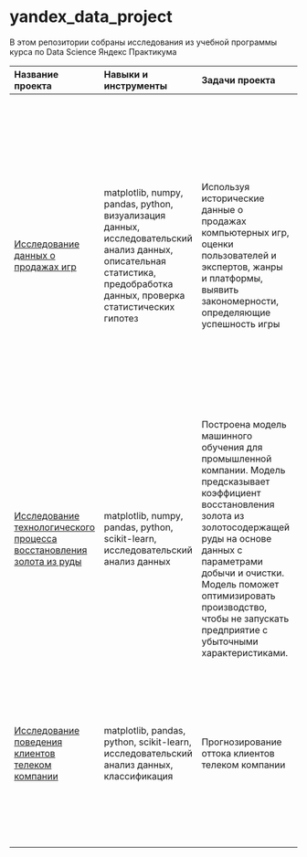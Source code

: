 # yandex_data_project
В этом репозитории собраны исследования из учебной программы курса по Data Science Яндекс Практикума

|Название проекта|Навыки и инструменты|Задачи проекта|Описание проекта|
| :---------- | :--------------- | :-------------------- | :-------------------- |
|[Исследование данных о продажах игр](https://github.com/L1d11a/yandex_data_project/tree/main/game_sales_data_research)|matplotlib, numpy, pandas, python, визуализация данных, исследовательский анализ данных, описательная статистика, предобработка данных, проверка статистических гипотез|Используя исторические данные о продажах компьютерных игр, оценки пользователей и экспертов, жанры и платформы, выявить закономерности, определяющие успешность игры |Выявлены параметры, определяющие успешность игры в разных регионах мира. На основании этого подготовлен отчет для магазина компьютерных игр для планирования рекламных кампаний. Проведена предобработка данных, анализ. Выбран актуальный период для анализа. Составлены портреты пользователей каждого региона. Проверены гипотезы: средние пользовательские рейтинги платформ Xbox One и PC одинаковые; средние пользовательские рейтинги жанров Action и Sports разные. При анализе использовал критерий Стьюдента для независимых выборок.|
|[Исследование технологического процесса восстановления золота из руды](https://github.com/L1d11a/yandex_data_project/tree/main/gold_recovery_process)|matplotlib, numpy, pandas, python, scikit-learn, исследовательский анализ данных|Построена модель машинного обучения для промышленной компании. Модель предсказывает коэффициент восстановления золота из золотосодержащей руды на основе данных с параметрами добычи и очистки. Модель поможет оптимизировать производство, чтобы не запускать предприятие с убыточными характеристиками.|
|[Исследование поведения клиентов телеком компании](https://github.com/L1d11a/yandex_data_project/tree/main/telecom_customer_behavior)|matplotlib, pandas, python, scikit-learn, исследовательский анализ данных, классификация|Прогнозирование оттока клиентов телеком компании|На основании персональных данных о некоторых клиентах оператор связи «Ниединогоразрыва.ком», информации об их тарифах и договорах, составлен портрет уходящего клиента и обучена предсказательная модель. Если выяснится, что пользователь планирует уйти, ему будут предложены промокоды и специальные условия.|